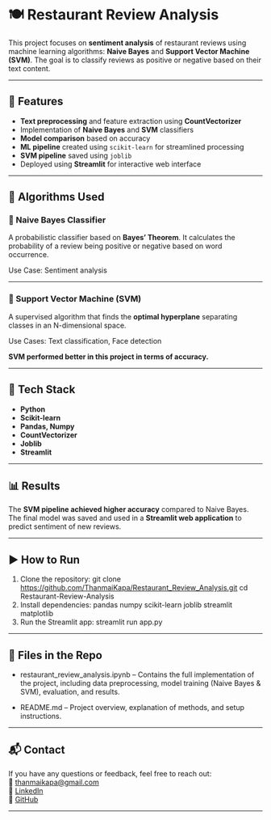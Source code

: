 # 🍽️ Restaurant Review Analysis

This project focuses on **sentiment analysis** of restaurant reviews using machine learning algorithms: **Naive Bayes** and **Support Vector Machine (SVM)**. The goal is to classify reviews as positive or negative based on their text content.

---

## 🚀 Features
- **Text preprocessing** and feature extraction using **CountVectorizer**
- Implementation of **Naive Bayes** and **SVM** classifiers
- **Model comparison** based on accuracy
- **ML pipeline** created using `scikit-learn` for streamlined processing
- **SVM pipeline** saved using `joblib`
- Deployed using **Streamlit** for interactive web interface

---

## 🧠 Algorithms Used

### 🔹 Naive Bayes Classifier
A probabilistic classifier based on **Bayes’ Theorem**. It calculates the probability of a review being positive or negative based on word occurrence.

Use Case: Sentiment analysis

---

### 🔹 Support Vector Machine (SVM)
A supervised algorithm that finds the **optimal hyperplane** separating classes in an N-dimensional space.  

Use Cases: Text classification, Face detection

**SVM performed better in this project in terms of accuracy.**

---

## 🧰 Tech Stack
- **Python**
- **Scikit-learn**
- **Pandas, Numpy**
- **CountVectorizer**
- **Joblib**
- **Streamlit**

---

## 📊 Results
The **SVM pipeline achieved higher accuracy** compared to Naive Bayes. The final model was saved and used in a **Streamlit web application** to predict sentiment of new reviews.

---

## ▶️ How to Run

1. Clone the repository:
git clone https://github.com/ThanmaiKapa/Restaurant_Review_Analysis.git cd Restaurant-Review-Analysis
2. Install dependencies: 
pandas
numpy
scikit-learn
joblib
streamlit
matplotlib
3. Run the Streamlit app:
streamlit run app.py


---

## 📁 Files in the Repo
- restaurant_review_analysis.ipynb – Contains the full implementation of the project, including data preprocessing, model training (Naive Bayes & SVM), evaluation, and results.

- README.md – Project overview, explanation of methods, and setup instructions.

---

## 📬 Contact
If you have any questions or feedback, feel free to reach out:  
📧 thanmaikapa@gmail.com  
🔗 [LinkedIn](https://www.linkedin.com/in/thanmai-kapa/)  
🔗 [GitHub](https://github.com/ThanmaiKapa)

---


